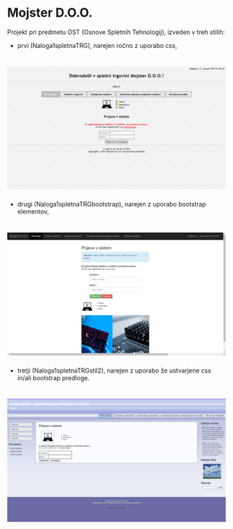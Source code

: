 # Mojster D.O.O.
Projekt pri predmetu OST (Osnove Spletnih Tehnologij), izveden v treh stilih:
- prvi (Naloga1spletnaTRG), narejen ročno z uporabo css,
# ![logo](/Naloga1spletnaTRG.png)

- drugi (Naloga1spletnaTRGbootstrap), narejen z uporabo bootstrap elementov,
# ![logo](/Naloga1spletnaTRGbootstrap.png)

- tretji (Naloga1spletnaTRGstil2), narejen z uporabo že ustvarjene css in/ali bootstrap predloge.
# ![logo](/Naloga1spletnaTRGstil2.png)
